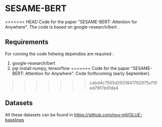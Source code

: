 # SESAME-BERT

<<<<<<< HEAD
Code for the paper "SESAME-BERT: Attention for Anywhere". The code is based on google-research/bert .

## Requirements

For running the code follwing dependies are required :

1. google-research/bert 
2. pip install numpy, tensorflow 
=======
Code for the paper "SESAME-BERT: Attention for Anywhere". Code forthcoming (early September).
>>>>>>> cabd4c7555d2501841792975cf10ed79f7bd1da4

## Datasets

All these datasets can be found in https://github.com/nyu-mll/GLUE-baselines
